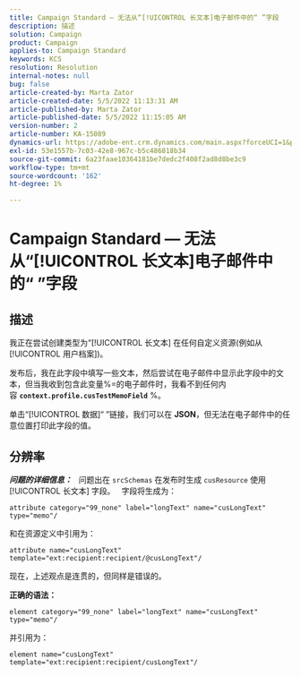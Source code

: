 ```yaml
---
title: Campaign Standard — 无法从“[!UICONTROL 长文本]电子邮件中的“ ”字段
description: 描述
solution: Campaign
product: Campaign
applies-to: Campaign Standard
keywords: KCS
resolution: Resolution
internal-notes: null
bug: false
article-created-by: Marta Zator
article-created-date: 5/5/2022 11:13:31 AM
article-published-by: Marta Zator
article-published-date: 5/5/2022 11:15:05 AM
version-number: 2
article-number: KA-15089
dynamics-url: https://adobe-ent.crm.dynamics.com/main.aspx?forceUCI=1&pagetype=entityrecord&etn=knowledgearticle&id=b6827162-64cc-ec11-a7b5-6045bd00dbbc
exl-id: 53e1557b-7c03-42e8-967c-b5c486818b34
source-git-commit: 6a23faae10364181be7dedc2f408f2ad8d8be3c9
workflow-type: tm+mt
source-wordcount: '162'
ht-degree: 1%

---
```


# Campaign Standard — 无法从“[!UICONTROL 长文本]电子邮件中的“ ”字段

## 描述


我正在尝试创建类型为“[!UICONTROL 长文本] 在任何自定义资源(例如从 [!UICONTROL 用户档案])。

发布后，我在此字段中填写一些文本，然后尝试在电子邮件中显示此字段中的文本，但当我收到包含此变量%=的电子邮件时，我看不到任何内容 <b>`context.profile.cusTestMemoField`</b> %。

单击“[!UICONTROL 数据]“ ”链接，我们可以在 <b>JSON</b>，但无法在电子邮件中的任意位置打印此字段的值。


## 分辨率


<b>*问题的详细信息：</b>*
 
问题出在 `srcSchemas` 在发布时生成 `cusResource` 使用 [!UICONTROL 长文本] 字段。
 
字段将生成为：

```
attribute category="99_none" label="longText" name="cusLongText" type="memo"/
```


和在资源定义中引用为：

```
attribute name="cusLongText" template="ext:recipient:recipient/@cusLongText"/
```

现在，上述观点是连贯的，但同样是错误的。
 

<b>正确的语法：</b>

```
element category="99_none" label="longText" name="cusLongText" type="memo"/
```

并引用为：
 

```
element name="cusLongText" template="ext:recipient:recipient/cusLongText"/
```
